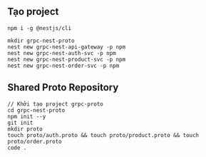 ## Tạo project

``npm i -g @nestjs/cli``

````
mkdir grpc-nest-proto
nest new grpc-nest-api-gateway -p npm
nest new grpc-nest-auth-svc -p npm
nest new grpc-nest-product-svc -p npm
nest new grpc-nest-order-svc -p npm
````

## Shared Proto Repository
````
// Khởi tạo project grpc-proto
cd grpc-nest-proto 
npm init --y 
git init 
mkdir proto 
touch proto/auth.proto && touch proto/product.proto && touch proto/order.proto 
code .
````
